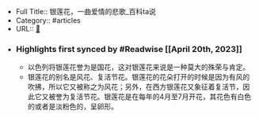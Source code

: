 - Full Title:: 银莲花，一曲爱情的悲歌_百科ta说
- Category:: #articles
- URL:: [🔗](https://baike.baidu.com/tashuo/browse/content?id=936cd571099054d061412aa7&fromModule=tashuo-article_tashuo-tab-item)
- ### Highlights first synced by #Readwise [[April 20th, 2023]]
    - 以色列将银莲花誉为是国花，这对银莲花来说是一种莫大的殊荣与肯定。
    - 银莲花的别名是风花、复活节花。银莲花的花朵打开的时候是因为有风的吹拂，所以它又被称之为风花；另外，在西方银莲花又象征着复活节，因此它又被誉为复活节花。银莲花是在每年的4月至7月开花，其花色有白色的或者是淡粉色的，呈卵形。
